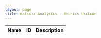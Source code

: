 ```yaml
---
layout: page
title: Kaltura Analytics - Metrics Lexicon
---
```


| Name     | ID     | Description
|:---|:---|:---|
